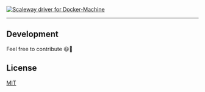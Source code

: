 [![Scaleway driver for Docker-Machine](https://raw.githubusercontent.com/QuentinPerez/docker-machine-driver-scaleway/master/misc/logo_readme.png)](https://github.com/QuentinPerez/docker-machine-driver-scaleway)


---

## Development

Feel free to contribute :smiley::beers:

## License

[MIT](https://github.com/QuentinPerez/docker-machine-driver-scaleway/master/LICENSE.md)
